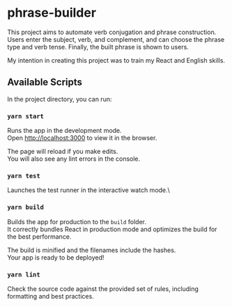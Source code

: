 # phrase-builder

This project aims to automate verb conjugation and phrase construction. Users enter the subject, verb, and complement, and can choose the phrase type and verb tense. Finally, the built phrase is shown to users.

My intention in creating this project was to train my React and English skills.

## Available Scripts

In the project directory, you can run:

### `yarn start`

Runs the app in the development mode.\
Open [http://localhost:3000](http://localhost:3000) to view it in the browser.

The page will reload if you make edits.\
You will also see any lint errors in the console.

### `yarn test`

Launches the test runner in the interactive watch mode.\

### `yarn build`

Builds the app for production to the `build` folder.\
It correctly bundles React in production mode and optimizes the build for the best performance.

The build is minified and the filenames include the hashes.\
Your app is ready to be deployed!

### `yarn lint`

Check the source code against the provided set of rules, including formatting and best practices.
